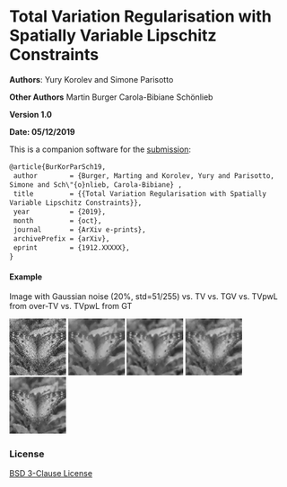 # Total Variation Regularisation with Spatially Variable Lipschitz Constraints

**Authors**: Yury Korolev and Simone Parisotto

**Other Authors** 
Martin Burger
Carola-Bibiane Schönlieb

**Version 1.0**

**Date: 05/12/2019**

This is a companion software for the [submission](https://arxiv.org/pdf/1912.XXXXX.pdf):

```
@article{BurKorParSch19,
 author        = {Burger, Marting and Korolev, Yury and Parisotto, Simone and Sch\"{o}nlieb, Carola-Bibiane} ,
 title         = {{Total Variation Regularisation with Spatially Variable Lipschitz Constraints}},
 year          = {2019},
 month         = {oct}, 
 journal       = {ArXiv e-prints},
 archivePrefix = {arXiv},
 eprint        = {1912.XXXXX},
}
```

#### Example
Image with Gaussian noise  (20%, std=51/255) vs. TV vs. TGV vs. TVpwL from over-TV vs. TVpwL from GT

<img src="./results/u_noise.png" width=20%> <img src="./results/u_TV_PDHG_SSIM0.64412_PSNR23.805_cputime16.99.png" width=20%> <img src="./results/u_TGV_PDHG_SSIM0.68934_PSNR24.5645_cputime111.42.png" width=20%> <img src="./results/u_TVpwL_PDHG_over_TV_SSIM0.67273_PSNR24.0509_cputime38.13.png" width=20%>  <img src="./results/u_TVpwL_PDHG_GT_SSIM0.82569_PSNR27.008_cputime17.07.png" width=20%> 


### License
[BSD 3-Clause License](https://opensource.org/licenses/BSD-3-Clause)
